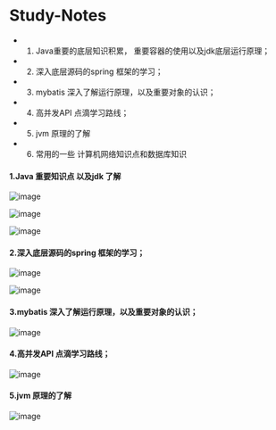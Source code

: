 # Study-Notes
* 1.  Java重要的底层知识积累，  重要容器的使用以及jdk底层运行原理；
* 2.  深入底层源码的spring 框架的学习；  
* 3.  mybatis 深入了解运行原理，以及重要对象的认识；
* 4.  高并发API 点滴学习路线；  
* 5.  jvm 原理的了解
* 6.  常用的一些 计算机网络知识点和数据库知识



#### 1.Java 重要知识点 以及jdk 了解

![image](https://github.com/MyCookie513/Study-Notes/blob/master/Study%20Notes/%E5%AD%A6%E4%B9%A0%E6%80%BB%E7%BA%B2/java.png)

![image](https://github.com/MyCookie513/Study-Notes/blob/master/Study%20Notes/%E5%AD%A6%E4%B9%A0%E6%80%BB%E7%BA%B2/%E5%8F%8D%E5%B0%84.png)

![image](https://github.com/MyCookie513/Study-Notes/blob/master/Study%20Notes/%E5%AD%A6%E4%B9%A0%E6%80%BB%E7%BA%B2/%E5%8A%A8%E6%80%81%E4%BB%A3%E7%90%86.png)

#### 2.深入底层源码的spring 框架的学习；  

![image](https://github.com/MyCookie513/Study-Notes/blob/master/Study%20Notes/%E5%AD%A6%E4%B9%A0%E6%80%BB%E7%BA%B2/Spring.png)


![image](https://github.com/MyCookie513/Study-Notes/blob/master/Study%20Notes/%E5%AD%A6%E4%B9%A0%E6%80%BB%E7%BA%B2/Spring%E5%BC%80%E5%8F%91%EF%BC%9AJDBC.png)


#### 3.mybatis 深入了解运行原理，以及重要对象的认识；

![image](https://github.com/MyCookie513/Study-Notes/blob/master/Study%20Notes/%E5%AD%A6%E4%B9%A0%E6%80%BB%E7%BA%B2/mybatis.png)

#### 4.高并发API 点滴学习路线； 

![image](https://github.com/MyCookie513/Study-Notes/blob/master/Study%20Notes/%E5%AD%A6%E4%B9%A0%E6%80%BB%E7%BA%B2/%E7%BA%BF%E7%A8%8B%E9%AB%98%E5%B9%B6%E5%8F%91.png)

#### 5.jvm 原理的了解

![image](https://github.com/MyCookie513/Study-Notes/blob/master/Study%20Notes/%E5%AD%A6%E4%B9%A0%E6%80%BB%E7%BA%B2/JVM.png)
